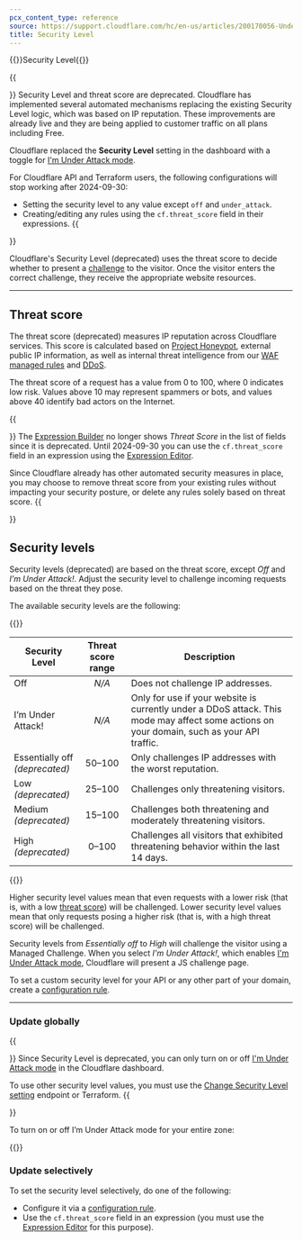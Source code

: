 ```yaml
---
pcx_content_type: reference
source: https://support.cloudflare.com/hc/en-us/articles/200170056-Understanding-the-Cloudflare-Security-Level
title: Security Level
---
```


{{<heading-pill style="deprecated">}}Security Level{{</heading-pill>}}

{{<Aside type="warning" header="Deprecation notice">}}
Security Level and threat score are deprecated. Cloudflare has implemented several automated mechanisms replacing the existing Security Level logic, which was based on IP reputation. These improvements are already live and they are being applied to customer traffic on all plans including Free.

Cloudflare replaced the **Security Level** setting in the dashboard with a toggle for [I'm Under Attack mode](/fundamentals/reference/under-attack-mode/).

For Cloudflare API and Terraform users, the following configurations will stop working after 2024-09-30:
- Setting the security level to any value except `off` and `under_attack`.
- Creating/editing any rules using the `cf.threat_score` field in their expressions.
{{</Aside>}}

Cloudflare's Security Level (deprecated) uses the threat score to decide whether to present a [challenge](/waf/reference/cloudflare-challenges/) to the visitor. Once the visitor enters the correct challenge, they receive the appropriate website resources.

---

## Threat score

The threat score (deprecated) measures IP reputation across Cloudflare services. This score is calculated based on [Project Honeypot](https://www.projecthoneypot.org/), external public IP information, as well as internal threat intelligence from our [WAF managed rules](/waf/reference/legacy/old-waf-managed-rules/) and [DDoS](/ddos-protection/about/).

The threat score of a request has a value from 0 to 100, where 0 indicates low risk. Values above 10 may represent spammers or bots, and values above 40 identify bad actors on the Internet.

{{<Aside type="warning">}}
The [Expression Builder](/ruleset-engine/rules-language/expressions/edit-expressions/#expression-builder) no longer shows _Threat Score_ in the list of fields since it is deprecated. Until 2024-09-30 you can use the `cf.threat_score` field in an expression using the [Expression Editor](/ruleset-engine/rules-language/expressions/edit-expressions/#expression-editor).

Since Cloudflare already has other automated security measures in place, you may choose to remove threat score from your existing rules without impacting your security posture, or delete any rules solely based on threat score.
{{</Aside>}}

## Security levels

Security levels (deprecated) are based on the threat score, except _Off_ and _I’m Under Attack!_. Adjust the security level to challenge incoming requests based on the threat they pose.

The available security levels are the following:

{{<table-wrap>}}

| Security Level                     | Threat score range | Description                                                                          |
|------------------------------------|:------------------:|--------------------------------------------------------------------------------------|
| Off                                | _N/A_              | Does not challenge IP addresses.                                                     |
| I’m Under Attack!                  | _N/A_              | Only for use if your website is currently under a DDoS attack. This mode may affect some actions on your domain, such as your API traffic.                       |
| Essentially off<br>_(deprecated)_  | 50–100             | Only challenges IP addresses with the worst reputation.                              |
| Low<br>_(deprecated)_              | 25–100             | Challenges only threatening visitors.                                                |
| Medium<br>_(deprecated)_           | 15–100             | Challenges both threatening and moderately threatening visitors.                     |
| High<br>_(deprecated)_             |  0–100             | Challenges all visitors that exhibited threatening behavior within the last 14 days. |

{{</table-wrap>}}

Higher security level values mean that even requests with a lower risk (that is, with a low [threat score](#threat-score)) will be challenged. Lower security level values mean that only requests posing a higher risk (that is, with a high threat score) will be challenged.

Security levels from _Essentially off_ to _High_ will challenge the visitor using a Managed Challenge. When you select _I'm Under Attack!_, which enables [I'm Under Attack mode](/fundamentals/reference/under-attack-mode/), Cloudflare will present a JS challenge page.

To set a custom security level for your API or any other part of your domain, create a [configuration rule](/rules/configuration-rules/).

---

### Update globally

{{<Aside type="warning">}}
Since Security Level is deprecated, you can only turn on or off [I'm Under Attack mode](/fundamentals/reference/under-attack-mode/) in the Cloudflare dashboard.

To use other security level values, you must use the [Change Security Level setting](/api/operations/zone-settings-change-security-level-setting) endpoint or Terraform.
{{</Aside>}}

To turn on or off I’m Under Attack mode for your entire zone:

{{<render productFolder="fundamentals" file="_under-attack-mode-dash-instructions.md" withParameters="**On** or **Off**">}}

### Update selectively

To set the security level selectively, do one of the following:

- Configure it via a [configuration rule](/rules/configuration-rules/).
- Use the `cf.threat_score` field in an expression (you must use the [Expression Editor](/ruleset-engine/rules-language/expressions/edit-expressions/#expression-editor) for this purpose).
